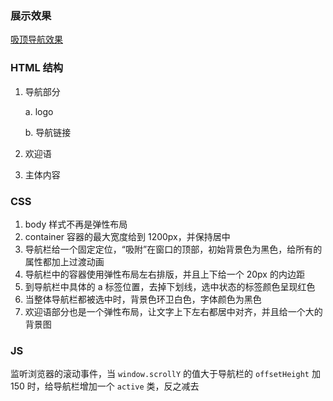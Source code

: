 ### 展示效果

[吸顶导航效果](http://project-demo.ihsxu.com/sticky-navigation/)

### HTML 结构

1. 导航部分

   a. logo

   b. 导航链接

2. 欢迎语
3. 主体内容

### CSS

1. body 样式不再是弹性布局
2. container 容器的最大宽度给到 1200px，并保持居中
3. 导航栏给一个固定定位，“吸附”在窗口的顶部，初始背景色为黑色，给所有的属性都加上过渡动画
4. 导航栏中的容器使用弹性布局左右排版，并且上下给一个 20px 的内边距
5. 到导航栏中具体的 a 标签位置，去掉下划线，选中状态的标签颜色呈现红色
6. 当整体导航栏都被选中时，背景色环卫白色，字体颜色为黑色
7. 欢迎语部分也是一个弹性布局，让文字上下左右都居中对齐，并且给一个大的背景图

### JS

监听浏览器的滚动事件，当 `window.scrollY` 的值大于导航栏的 `offsetHeight` 加 150 时，给导航栏增加一个 `active` 类，反之减去
